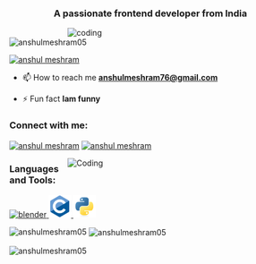 <h3 align="center">A passionate frontend developer from India</h3>

<img align="right" alt="coding" width="400" src="https://user-images.githubusercontent.com/55389276/140866485-8fb1c876-9a8f-4d6a-98dc-08c4981eaf70.gif">

<p align="left"> <img src="https://user-images.githubusercontent.com/55389276/140866485-8fb1c876-9a8f-4d6a-98dc-08c4981eaf70.gif" alt="anshulmeshram05" /> </p>
<p align="left"> <a href="https://twitter.com/anshul meshram" target="blank"><img src="https://img.shields.io/twitter/follow/anshul meshram?logo=twitter&style=for-the-badge" alt="anshul meshram" /></a> </p>

- 📫 How to reach me **anshulmeshram76@gmail.com**

- ⚡ Fun fact **Iam funny**

<h3 align="left">Connect with me:</h3>
<p align="left">
<a href="https://twitter.com/anshul meshram" target="blank"><img align="center" src="https://raw.githubusercontent.com/rahuldkjain/github-profile-readme-generator/master/src/images/icons/Social/twitter.svg" alt="anshul meshram" height="30" width="40" /></a>
<a href="https://linkedin.com/in/anshul meshram" target="blank"><img align="center" src="https://raw.githubusercontent.com/rahuldkjain/github-profile-readme-generator/master/src/images/icons/Social/linked-in-alt.svg" alt="anshul meshram" height="30" width="40" /></a>
</p>
<img align="right" alt= "Coding" width="400" src="https://dribbble.com/shots/4502924-Python-developer-animation">

<h3 align="left">Languages and Tools:</h3>
<p align="left"> <a href="https://www.blender.org/" target="_blank" rel="noreferrer"> <img src="https://download.blender.org/branding/community/blender_community_badge_white.svg" alt="blender" width="40" height="40"/> </a> <a href="https://www.cprogramming.com/" target="_blank" rel="noreferrer"> <img src="https://raw.githubusercontent.com/devicons/devicon/master/icons/c/c-original.svg" alt="c" width="40" height="40"/> </a> <a href="https://www.python.org" target="_blank" rel="noreferrer"> <img src="https://raw.githubusercontent.com/devicons/devicon/master/icons/python/python-original.svg" alt="python" width="40" height="40"/> </a> </p>

<p><img align="left" src="https://github-readme-stats.vercel.app/api/top-langs?username=anshulmeshram05&show_icons=true&locale=en&layout=compact" alt="anshulmeshram05" /></p>

<p>&nbsp;<img align="center" src="https://github-readme-stats.vercel.app/api?username=anshulmeshram05&show_icons=true&locale=en" alt="anshulmeshram05" /></p>

<p><img align="center" src="https://github-readme-streak-stats.herokuapp.com/?user=anshulmeshram05&" alt="anshulmeshram05" /></p>
